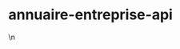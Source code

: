 # annuaire-entreprise-api

<!-- Pytest Coverage Comment:Begin -->
\n<!-- Pytest Coverage Comment:End -->
